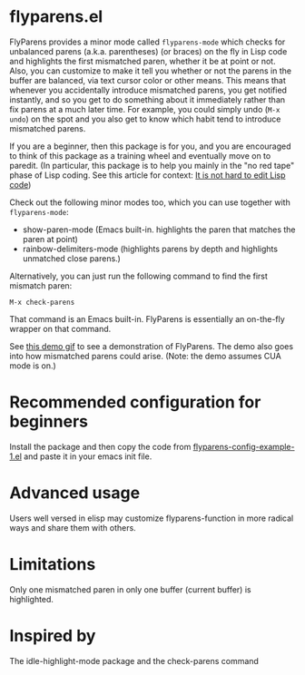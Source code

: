 # flyparens.el

FlyParens provides a minor mode called `flyparens-mode` which checks for unbalanced parens (a.k.a. parentheses) (or braces) on the fly in Lisp code and highlights the first mismatched paren, whether it be at point or not. Also, you can customize to make it tell you whether or not the parens in the buffer are balanced, via text cursor color or other means. This means that whenever you accidentally introduce mismatched parens, you get notified instantly, and so you get to do something about it immediately rather than fix parens at a much later time. For example, you could simply undo (`M-x undo`) on the spot and you also get to know which habit tend to introduce mismatched parens.

If you are a beginner, then this package is for you, and you are encouraged to think of this package as a training wheel and eventually move on to paredit. (In particular, this package is to help you mainly in the "no red tape" phase of Lisp coding. See this article for context: [It is not hard to edit Lisp code](http://yoo2080.wordpress.com/2014/07/20/it-is-not-hard-to-edit-lisp-code/))

Check out the following minor modes too, which you can use together with `flyparens-mode`:

-   show-paren-mode (Emacs built-in. highlights the paren that matches the paren at point)
-   rainbow-delimiters-mode (highlights parens by depth and highlights unmatched close parens.)

Alternatively, you can just run the following command to find the first mismatch paren:

    M-x check-parens

That command is an Emacs built-in. FlyParens is essentially an on-the-fly wrapper on that command.

See [this demo gif](http://i.imgur.com/lF7je7M.gif) to see a demonstration of FlyParens. The demo also goes into how mismatched parens could arise. (Note: the demo assumes CUA mode is on.)

# Recommended configuration for beginners

Install the package and then copy the code from [flyparens-config-example-1.el](./flyparens-config-example-1.el) and paste it in your emacs init file.

# Advanced usage

Users well versed in elisp may customize flyparens-function in more radical ways and share them with others.

# Limitations

Only one mismatched paren in only one buffer (current buffer) is highlighted.

# Inspired by

The idle-highlight-mode package and the check-parens command
